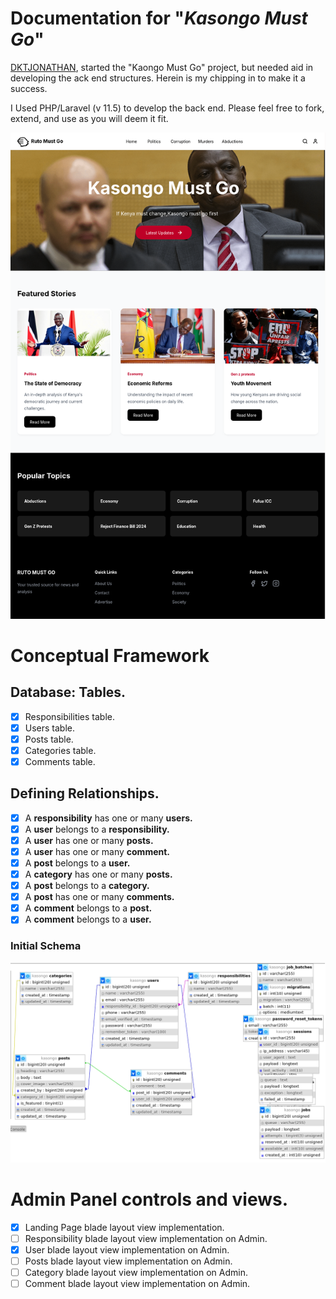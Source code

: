 # Documentation for "_Kasongo Must Go_"

[DKTJONATHAN](https://github.com/DKTJONATHAN/Ruto-Must-Go), started the "Kaongo Must Go" project, but needed aid in developing the ack end structures. Herein is my chipping in to make it a success.

I Used PHP/Laravel (v 11.5) to develop the back end. Please feel free to fork, extend, and use as you will deem it fit.

![Database Schema](./documentations/images/landing_page.png)

# Conceptual Framework

## Database: Tables.

- [x] Responsibilities table.
- [x] Users table.
- [x] Posts table.
- [x] Categories table.
- [x] Comments table.

## Defining Relationships.

- [x] A **responsibility** has one or many **users.**
- [x] A **user** belongs to a **responsibility.**
- [x] A **user** has one or many **posts.**
- [x] A **user** has one or many **comment.**
- [x] A **post** belongs to a **user.**
- [x] A **category** has one or many **posts.**
- [x] A **post** belongs to a **category.**
- [x] A **post** has one or many **comments.**
- [x] A **comment** belongs to a **post.**
- [x] A **comment** belongs to a **user.**

### Initial Schema

![Database Schema](./documentations/images/db_original.png)

# Admin Panel controls and views.

- [x] Landing Page blade layout view implementation.
- [ ] Responsibility blade layout view implementation on Admin.
- [x] User blade layout view implementation on Admin.
- [ ] Posts blade layout view implementation on Admin.
- [ ] Category blade layout view implementation on Admin.
- [ ] Comment blade layout view implementation on Admin.
